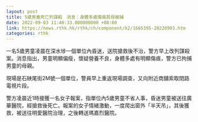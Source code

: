 ```yaml
---
layout: post
title: 5歲男童死亡列謀殺　消息：身體多處傷痕其母被捕
date: 2022-09-03 11:40:33.000000000 +08:00
link: https://news.rthk.hk/rthk/ch/component/k2/1665395-20220903.htm
categories: rthk
---
```


一名5歲男童凌晨在深水埗一個單位內昏迷，送院搶救後不治，警方早上改列謀殺案。消息指出，男童明顯偏瘦，懷疑營養不良，身體多處有明顯傷痕，警方已拘捕男童的母親。

現場是石硤尾街2M號一個單位，警員早上重返現場調查，又向附近商舖索取閉路電視片段。

警方凌晨近1時接獲一名女子報案，指單位內5歲男童不省人事，昏迷男童被送往廣華醫院，經搶救後死亡。報案的女子情緒激動，一度爬出窗外「半天吊」，其後獲救，被送往明愛醫院治理，之後轉送瑪嘉烈醫院。
